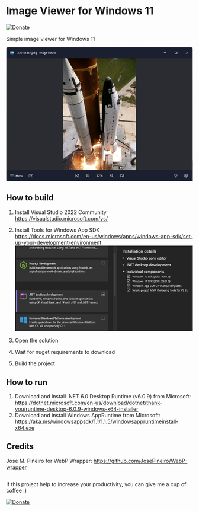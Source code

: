# Image Viewer for Windows 11

[![Donate](https://img.shields.io/badge/Donate-PayPal-green.svg)](https://ko-fi.com/dragonofmercy)

Simple image viewer for Windows 11

![](/documentation/assets/screen1.jpg)

## How to build

1. Install Visual Studio 2022 Community  
https://visualstudio.microsoft.com/vs/

2. Install Tools for Windows App SDK  
https://docs.microsoft.com/en-us/windows/apps/windows-app-sdk/set-up-your-development-environment  
![](/documentation/assets/vs2022_install_req.jpg)

3. Open the solution
4. Wait for nuget requirements to download
5. Build the project

## How to run

1. Download and install .NET 6.0 Desktop Runtime (v6.0.9) from Microsoft:   
https://dotnet.microsoft.com/en-us/download/dotnet/thank-you/runtime-desktop-6.0.9-windows-x64-installer
2. Download and install Windows AppRuntime from Microsoft:   
https://aka.ms/windowsappsdk/1.1/1.1.5/windowsappruntimeinstall-x64.exe

## Credits
Jose M. Piñeiro for WebP Wrapper: https://github.com/JosePineiro/WebP-wrapper

## 

If this project help to increase your productivity, you can give me a cup of coffee :) 

[![Donate](https://cdn.ko-fi.com/cdn/kofi2.png?v=3)](https://ko-fi.com/dragonofmercy)

